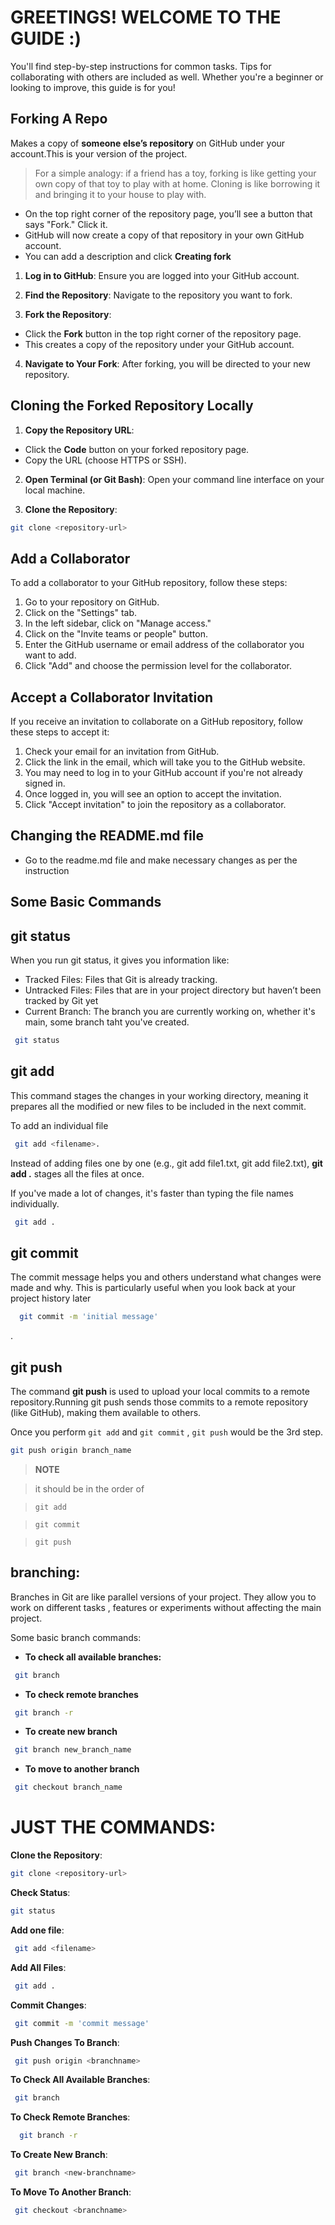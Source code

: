 # GREETINGS! WELCOME TO THE GUIDE :)
You'll find step-by-step instructions for common tasks. Tips for collaborating with others are included as well. Whether you're a beginner or looking to improve, this guide is for you!



## Forking A Repo
 Makes a copy of **someone else’s repository** on GitHub under your account.This is your version of the project.
 > For a simple analogy: if a friend has a toy, forking is like getting your own copy of that toy to play with at home. Cloning is like borrowing it and bringing it to your house to play with.
 - On the top right corner of the repository page, you’ll see a button that says "Fork." Click it.
 - GitHub will now create a copy of that repository in your own GitHub account.
 - You can add a description and click **Creating fork**

 1. **Log in to GitHub**: Ensure you are logged into your GitHub account.

 2. **Find the Repository**: Navigate to the repository you want to fork.

 3. **Fork the Repository**:
   - Click the **Fork** button in the top right corner of the repository page.
   - This creates a copy of the repository under your GitHub account.

 4. **Navigate to Your Fork**: After forking, you will be directed to your new repository.

 ## Cloning the Forked Repository Locally

 1. **Copy the Repository URL**:
   - Click the **Code** button on your forked repository page.
   - Copy the URL (choose HTTPS or SSH).

 2. **Open Terminal (or Git Bash)**: Open your command line interface on your local machine.

 3. **Clone the Repository**:
   ```bash
   git clone <repository-url>
   ```

## Add a Collaborator

To add a collaborator to your GitHub repository, follow these steps:

1. Go to your repository on GitHub.
2. Click on the "Settings" tab.
3. In the left sidebar, click on "Manage access."
4. Click on the "Invite teams or people" button.
5. Enter the GitHub username or email address of the collaborator you want to add.
6. Click "Add" and choose the permission level for the collaborator.

## Accept a Collaborator Invitation

If you receive an invitation to collaborate on a GitHub repository, follow these steps to accept it:

1. Check your email for an invitation from GitHub.
2. Click the link in the email, which will take you to the GitHub website.
3. You may need to log in to your GitHub account if you're not already signed in.
4. Once logged in, you will see an option to accept the invitation.
5. Click "Accept invitation" to join the repository as a collaborator.


## Changing the README.md file
- Go to the readme.md file and make necessary changes as per the instruction


## Some Basic Commands

## git status
When you run git status, it gives you information like:
- Tracked Files: Files that Git is already tracking.
- Untracked Files: Files that are in your project directory but haven’t been tracked by Git yet
- Current Branch: The branch you are currently working on, whether it's main, some branch taht you've created.
```bash
 git status
 ```

## git add
This command stages the changes in your working directory, meaning it prepares all the modified or new files to be included in the next commit.

To add an individual file
```bash
 git add <filename>.
 ```

Instead of adding files one by one (e.g., git add file1.txt, git add file2.txt), **git add .** stages all the files at once.

If you've made a lot of changes, it's faster than typing the file names individually.
```bash
 git add .
 ```

## git commit

The commit message helps you and others understand what changes were made and why. This is particularly useful when you look back at your project history later

```bash
  git commit -m 'initial message'
 ```

.

## git push
The command **git push** is used to upload your local commits to a remote repository.Running git push sends those commits to a remote repository (like GitHub), making them available to others.

Once you perform `git add` and `git commit` , `git push` would be the 3rd step.
```bash
git push origin branch_name
```
> **NOTE** 

> it should be in the order of 

> `git add`

> `git commit`

> `git push`



## branching:
Branches in Git are like parallel versions of your project. They allow you to work on different tasks , features or experiments without affecting the main project.

 Some basic branch commands:

- **To check all available branches:**
```bash
 git branch
```
- **To check remote branches**
```bash
 git branch -r
```


- **To create new branch**
```bash
 git branch new_branch_name
```

- **To move to another branch**
```bash
 git checkout branch_name
```


# JUST THE COMMANDS:
 **Clone the Repository**:
   ```bash
   git clone <repository-url>
   ```

   **Check Status**:
   ```bash
   git status
   ```

   **Add one file**:
   ```bash
    git add <filename>
   ```

   **Add All Files**:
   ```bash
    git add .
   ```

   **Commit Changes**:
   ```bash
    git commit -m 'commit message'
   ```

   **Push Changes To Branch**:
   ```bash
    git push origin <branchname>
   ```

   **To Check All Available Branches**:
   ```bash
    git branch
   ```

   **To Check Remote Branches**:
   ```bash
     git branch -r
   ```

   **To Create New Branch**:
   ```bash
    git branch <new-branchname>
   ```

   **To Move To Another Branch**:
   ```bash
    git checkout <branchname>
   ```

   <!-- 
   **.**:
   ```bash

   ``` -->

  









